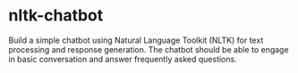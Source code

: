 # nltk-chatbot
Build a simple chatbot using Natural Language Toolkit (NLTK) for text processing and response generation. The chatbot should be able to engage in basic conversation and answer frequently asked questions.
